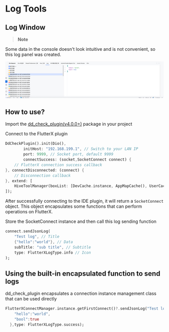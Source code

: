 # Log Tools

## Log Window

> **Note**
>

Some data in the console doesn't look intuitive and is not convenient, so this log panel was created.

![image_32.png](../../assets/images/image_32.png)

## How to use?

Import the [dd_check_plugin(v4.0.0+)](https://pub.dev/packages/dd_check_plugin) package in your project

Connect to the FlutterX plugin

```dart
DdCheckPlugin().init(Dio(),
        initHost: "192.168.199.1", // Switch to your LAN IP
        port: 9999, // Socket port, default 9999
        connectSuccess: (socket,SocketConnect connect) {
    // FlutterX connection success callback
}, connectDisconnected: (connect) {
    // Disconnection callback
}, extend: [
    HiveToolManager(boxList: [DevCache.instance, AppMapCache(), UserCache()])
]);
```

After successfully connecting to the IDE plugin, it will return a `SocketConnect` object. This object encapsulates some functions that can perform operations on FlutterX.

Store the SocketConnect instance and then call this log sending function

```dart
connect.sendJsonLog(
    "Test log", // Title
    {"hello":"world"}, // Data
    subTitle: "sub title", // Subtitle
    type: FlutterXLogType.info // Icon
);
```

## Using the built-in encapsulated function to send logs

dd_check_plugin encapsulates a connection instance management class that can be used directly

```dart
FlutterXConnectManager.instance.getFirstConnect()?.sendJsonLog("Test log ${DateTime.now().toIso8601String()}", {
    "hello":"world",
    "bool":true
  },type: FlutterXLogType.success);
```
